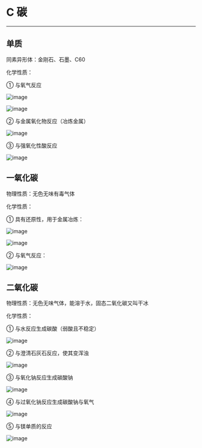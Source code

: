 ﻿# C 碳

---

## 单质

同素异形体：金刚石、石墨、C60

化学性质：

① 与氧气反应

![image](https://github.com/XwYuanzhang/Cloud-Note/blob/master/pics/Chem/碳与氧气的反应1.png)

![image](https://github.com/XwYuanzhang/Cloud-Note/blob/master/pics/Chem/碳与氧气的反应2.png)

② 与金属氧化物反应（冶炼金属）

![image](https://github.com/XwYuanzhang/Cloud-Note/blob/master/pics/Chem/碳与金属氧化物.png)

③ 与强氧化性酸反应

![image](https://github.com/XwYuanzhang/Cloud-Note/blob/master/pics/Chem/碳与强氧化性酸.png)

## 一氧化碳

物理性质：无色无味有毒气体

化学性质：

① 具有还原性，用于金属冶炼：

![image](https://github.com/XwYuanzhang/Cloud-Note/blob/master/pics/Chem/一氧化碳冶炼1.png)

![image](https://github.com/XwYuanzhang/Cloud-Note/blob/master/pics/Chem/一氧化碳冶炼2.png)

② 与氧气反应：

![image](https://github.com/XwYuanzhang/Cloud-Note/blob/master/pics/Chem/一氧化碳点燃.png)

## 二氧化碳

物理性质：无色无味气体，能溶于水，固态二氧化碳又叫干冰

化学性质：

① 与水反应生成碳酸（弱酸且不稳定）

![image](https://github.com/XwYuanzhang/Cloud-Note/blob/master/pics/Chem/二氧化碳溶于水.png)

② 与澄清石灰石反应，使其变浑浊

![image](https://github.com/XwYuanzhang/Cloud-Note/blob/master/pics/Chem/二氧化碳澄清石灰水.png)

③ 与氧化钠反应生成碳酸钠

![image](https://github.com/XwYuanzhang/Cloud-Note/blob/master/pics/Chem/二氧化碳与氧化钠.png)

④ 与过氧化钠反应生成碳酸钠与氧气

![image](https://github.com/XwYuanzhang/Cloud-Note/blob/master/pics/Chem/二氧化碳与过氧化钠.png)

⑤ 与镁单质的反应

![image](https://github.com/XwYuanzhang/Cloud-Note/blob/master/pics/Chem/镁在二氧化碳中燃烧.png)